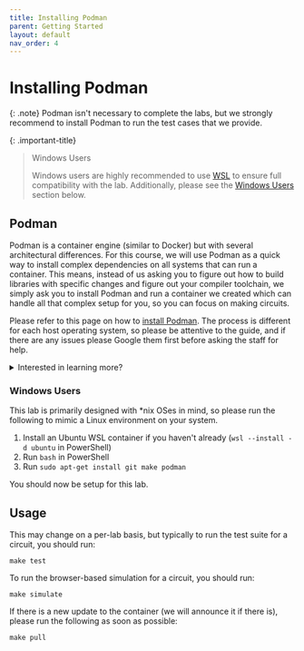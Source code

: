 ```yaml
---
title: Installing Podman
parent: Getting Started
layout: default
nav_order: 4
---
```


# Installing Podman

{: .note}
Podman isn't necessary to complete the labs, but we strongly recommend to install Podman to run the test cases that we provide.

{: .important-title}
> Windows Users
> 
> Windows users are highly recommended to use [WSL](https://learn.microsoft.com/en-us/windows/wsl/install) to ensure full compatibility with the lab.
> Additionally, please see the [Windows Users](/docs/getting_started/installing_podman#windows-users) section below.

## Podman

Podman is a container engine (similar to Docker) but with several architectural differences. 
For this course, we will use Podman as a quick way to install complex dependencies on all systems that can run a container.
This means, instead of us asking you to figure out how to build libraries with specific changes and figure out your compiler toolchain, we simply ask you to install Podman and run a container we created which can handle all that complex setup for you, so you can focus on making circuits.

Please refer to this page on how to [install Podman](https://podman.io/docs/installation). 
The process is different for each host operating system, so please be attentive to the guide, and if there are any issues please Google them first before asking the staff for help.

<details markdown="block">
<summary>Interested in learning more?</summary>

> I am neither especially clever nor especially gifted. I am only very, very curious.  
> *Albert Einstein*

This is outside the scope of the class, but learning how to use container engines is a valuable skill as a computer engineer or scientist.
Here are some links to get you started:

- [OS-level Virtualization](https://en.wikipedia.org/wiki/OS-level_virtualization)
- [Virtualization](https://www.ibm.com/topics/virtualization)
- [Containers vs VMs](https://www.atlassian.com/microservices/cloud-computing/containers-vs-vms)
- [Docker](https://www.ibm.com/topics/docker)
- [Podman vs Docker](https://betterstack.com/community/guides/scaling-docker/podman-vs-docker/)

If you are interested in learning more in depth, CSE 120 and and CSE 221 are great courses to delve deeper into operating systems.

If you are familiar with Docker and containers, you can see what we have added to our [base image](https://github.com/CSE140L/docker).

</details>

### Windows Users

This lab is primarily designed with \*nix OSes in mind, so please run the following to mimic a Linux environment on your system.

1. Install an Ubuntu WSL container if you haven't already (`wsl --install -d ubuntu` in PowerShell)
2. Run `bash` in PowerShell
3. Run `sudo apt-get install git make podman`

You should now be setup for this lab.

## Usage

This may change on a per-lab basis, but typically to run the test suite for a circuit, you should run:

```
make test
```

To run the browser-based simulation for a circuit, you should run:

```
make simulate
```

If there is a new update to the container (we will announce it if there is), please run the following as soon as possible:

```
make pull
```

